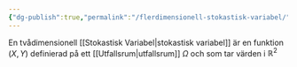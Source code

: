 ```yaml
---
{"dg-publish":true,"permalink":"/flerdimensionell-stokastisk-variabel/","tags":["matematiskstatistik"]}
---
```



En tvådimensionell [[Stokastisk Variabel\|stokastisk variabel]] är en funktion $(X,Y)$ definierad på ett [[Utfallsrum\|utfallsrum]] $\Omega$ och som tar värden i $\mathbb{R}^2$